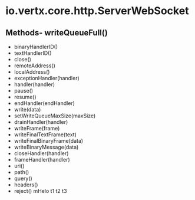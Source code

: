 # io.vertx.core.http.ServerWebSocket
## Methods- writeQueueFull()
- binaryHandlerID()
- textHandlerID()
- close()
- remoteAddress()
- localAddress()
- exceptionHandler(handler)
- handler(handler)
- pause()
- resume()
- endHandler(endHandler)
- write(data)
- setWriteQueueMaxSize(maxSize)
- drainHandler(handler)
- writeFrame(frame)
- writeFinalTextFrame(text)
- writeFinalBinaryFrame(data)
- writeBinaryMessage(data)
- closeHandler(handler)
- frameHandler(handler)
- uri()
- path()
- query()
- headers()
- reject()
mHelo  t1
t2
t3
